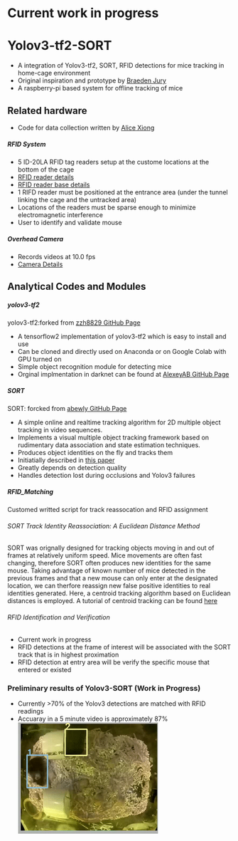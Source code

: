 # Current work in progress
# Yolov3-tf2-SORT
- A integration of Yolov3-tf2, SORT, RFID detections for mice tracking in home-cage environment
- Original inspiration and prototype by [Braeden Jury](https://github.com/ubcbraincircuits/NaturalMouseTracker)
- A raspberry-pi based system for offline tracking of mice 
## Related hardware
- Code for data collection written by [Alice Xiong](https://github.com/ubcbraincircuits/NaturalMouseTracker_rpi)
##### RFID System
- 5 ID-20LA RFID tag readers setup at the custome locations at the bottom of the cage
- [RFID reader details](https://www.sparkfun.com/products/11828)
- [RFID reader base details](https://www.sparkfun.com/products/9963)
- 1 RIFD reader must be positioned at the entrance area (under the tunnel linking the cage and the untracked area)
- Locations of the readers must be sparse enough to minimize electromagnetic interference
- User to identify and validate mouse 
##### Overhead Camera 
- Records videos at 10.0 fps
- [Camera Details](https://www.buyapi.ca/product/raspberry-pi-camera-g-with-fisheye-lens/)
## Analytical Codes and Modules
##### yolov3-tf2 
yolov3-tf2:forked from [zzh8829 GitHub Page](https://github.com/zzh8829/yolov3-tf2)
- A tensorflow2 implementation of yolov3-tf2 which is easy to install and use
- Can be cloned and directly used on Anaconda or on Google Colab with GPU turned on 
- Simple object recognition module for detecting mice
- Orginal implmentation in darknet can be found at [AlexeyAB GitHub Page](https://github.com/AlexeyAB/darknet)
##### SORT 
SORT: forcked from [abewly GitHub Page](https://github.com/abewley/sort)
- A simple online and realtime tracking algorithm for 2D multiple object tracking in video sequences.
- Implements a visual multiple object tracking framework based on 
rudimentary data association and state estimation techniques. 
- Produces object identities on the fly and tracks them 
- Initiatially described in [this paper](https://arxiv.org/abs/1602.00763)
- Greatly depends on detection quality
- Handles detection lost during occlusions and Yolov3 failures
##### RFID_Matching 
Customed writted script for track reassocation and RFID assignment
###### SORT Track Identity Reassociation: A Euclidean Distance Method
SORT was orignally designed for tracking objects moving in and out of frames at relatively uniform speed.
Mice movements are often fast changing, therefore SORT often produces new identities for the same mouse.
Taking advantage of known number of mice detected in the previous frames and that a new mouse can only enter at the 
designated location, we can therfore reassign new false positive identities to real identities generated. Here, 
a centroid tracking algorithm based on Euclidean distances is employed. A tutorial of centroid tracking can be found 
[here](https://www.pyimagesearch.com/2018/07/23/simple-object-tracking-with-opencv/)
###### RFID Identification and Verification
- Current work in progress
- RFID detections at the frame of interest will be associated with the SORT track that is in highest proximation 
- RFID detection at entry area will be verify the specific mouse that entered or existed
### Preliminary results of Yolov3-SORT (Work in Progress) 
- Currently >70% of the Yolov3 detections are matched with RFID readings
- Accuaray in a 5 minute video is approximately 87%
![](Sample_nonRFID.gif)
